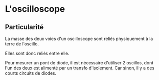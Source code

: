 L'oscilloscope
==============

Particularité
-------------
La masse des deux voies d'un oscilloscope sont reliés physiquement à la terre de l'oscillo.

Elles sont donc reliés entre elle.

Pour mesurer un pont de diode, il est nécessaire d'utiliser 2 oscillos, dont l'un des deux est alimenté par un transfo d'isolement. Car sinon, il y a des courts circuits de diodes.
